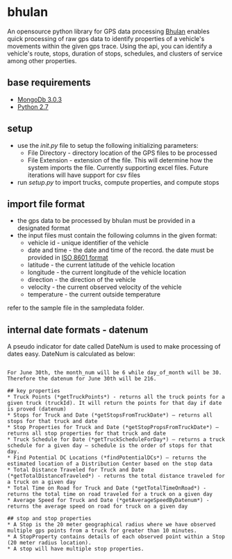 # bhulan
An opensource python library for GPS data processing
[Bhulan](https://en.wikipedia.org/wiki/Indus_river_dolphin) enables quick processing of raw gps data to identify properties of a vehicle's movements within the given gps trace. Using the api, you can identify a vehicle's route, stops, duration of stops, schedules, and clusters of service among other properties. 

## base requirements
* [MongoDb 3.0.3](https://docs.mongodb.org/getting-started/shell/installation/)
* [Python 2.7](https://www.python.org/download/releases/2.7/)

## setup
* use the *init.py* file to setup the following initializing parameters:
    * File Directory - directory location of the GPS files to be processed
    * File Extension - extension of the file. This will determine how the system imports the file. Currently supporting excel files. Future iterations will have support for csv files
* run *setup.py* to import trucks, compute properties, and compute stops

## import file format
* the gps data to be processed by bhulan must be provided in a designated format
* the input files must contain the following columns in the given format:
    * vehicle id - unique identifier of the vehicle
    * date and time - the date and time of the record. the date must be provided in [ISO 8601 format](https://en.wikipedia.org/wiki/ISO_8601)
    * latitude - the current latitude of the vehicle location
    * longitude - the current longitude of the vehicle location
    * direction - the direction of the vehicle
    * velocity - the current observed velocity of the vehicle
    * temperature - the current outside temperature
    
refer to the sample file in the sampledata folder. 

## internal date formats - datenum
A pseudo indicator for date called DateNum is used to make processing of dates easy. 
DateNum is calculated as below:
```Datenum = month_num * 31 + day_of_month

For June 30th, the month_num will be 6 while day_of_month will be 30. Therefore the datenum for June 30th will be 216.

## key properties
* Truck Points (*getTruckPoints*) - returns all the truck points for a given truck (truckId). It will return the points for that day if date is proved (datenum)
* Stops for Truck and Date (*getStopsFromTruckDate*) – returns all stops for that truck and date
* Stop Properties for Truck and Date (*getStopPropsFromTruckDate*) – returns all stop properties for that truck and date
* Truck Schedule for Date (*getTruckScheduleForDay*) – returns a truck schedule for a given day – schedule is the order of stops for that day.
* Find Potential DC Locations (*findPotentialDCs*) – returns the estimated location of a Distribution Center based on the stop data
* Total Distance Traveled for Truck and Date (*getTotalDistanceTraveled*) - returns the total distance traveled for a truck on a given day
* Total Time on Road for Truck and Date (*getTotalTimeOnRoad*) - returns the total time on road traveled for a truck on a given day
* Average Speed for Truck and Date (*getAverageSpeedByDatenum*) - returns the average speed on road for truck on a given day

## stop and stop properties
* A Stop is the 20 meter geographical radius where we have observed multiple gps points from a truck for greater than 10 minutes. 
* A StopProperty contains details of each observed point within a Stop (20 meter radius location).
* A stop will have multiple stop properties.